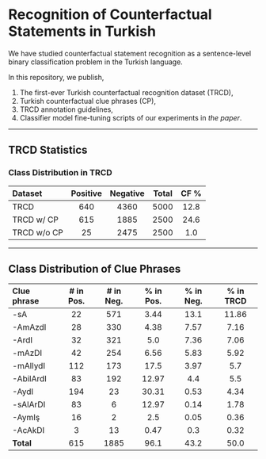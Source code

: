 # Recognition of Counterfactual Statements in Turkish

We have studied counterfactual statement recognition as a sentence-level binary classification problem in the Turkish language. 

In this repository, we publish, 
1. The first-ever Turkish counterfactual recognition dataset (TRCD),
2. Turkish counterfactual clue phrases (CP),
3. TRCD annotation guidelines,
4. Classifier model fine-tuning scripts of our experiments in _the paper_.

---

## TRCD Statistics

### Class Distribution in TRCD
| **Dataset** | **Positive** | **Negative** | **Total** | **CF %** |
| :---------- | :----------: | :----------: | :-------: | :------: |
| TRCD        | 640          | 4360         | 5000      | 12\.8    |
| TRCD w/ CP  | 615          | 1885         | 2500      | 24\.6    |
| TRCD w/o CP | 25           | 2475         | 2500      | 1\.0     |

---

## Class Distribution of Clue Phrases
| **Clue phrase** | **\# in Pos.** | **\# in Neg.** | **% in Pos.** | **% in Neg.** | **% in TRCD** |
| :-------------- | :------------: | :------------: | :-----------: | :-----------: | :-----------: |
| -sA             | 22             | 571            | 3\.44         | 13\.1         | 11\.86        |
| -AmAzdI         | 28             | 330            | 4\.38         | 7\.57         | 7\.16         |
| -ArdI           | 32             | 321            | 5\.0          | 7\.36         | 7\.06         |
| -mAzDI          | 42             | 254            | 6\.56         | 5\.83         | 5\.92         |
| -mAlIydI        | 112            | 173            | 17\.5         | 3\.97         | 5\.7          |
| -AbilArdI       | 83             | 192            | 12\.97        | 4\.4          | 5\.5          |
| -AydI           | 194            | 23             | 30\.31        | 0\.53         | 4\.34         |
| -sAlArDI        | 83             | 6              | 12\.97        | 0\.14         | 1\.78         |
| -AymIş          | 16             | 2              | 2\.5          | 0\.05         | 0\.36         |
| -AcAkDI         | 3              | 13             | 0\.47         | 0\.3          | 0\.32         |
| **Total**       | 615            | 1885           | 96\.1         | 43\.2         | 50\.0         |
